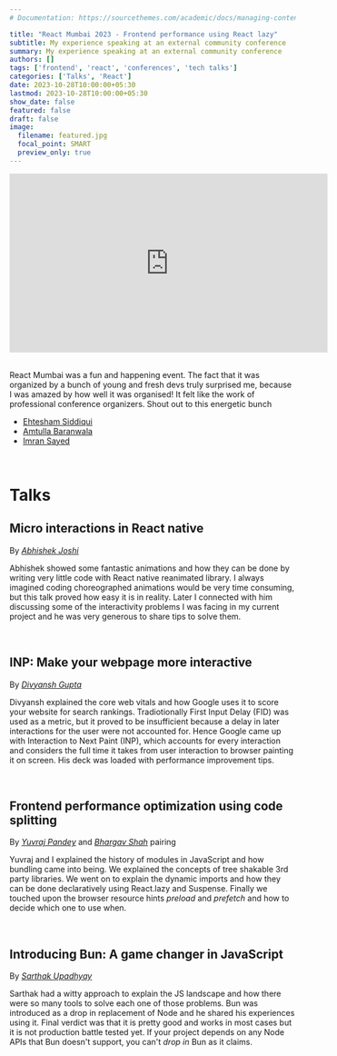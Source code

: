 ```yaml
---
# Documentation: https://sourcethemes.com/academic/docs/managing-content/

title: "React Mumbai 2023 - Frontend performance using React lazy"
subtitle: My experience speaking at an external community conference
summary: My experience speaking at an external community conference
authors: []
tags: ['frontend', 'react', 'conferences', 'tech talks']
categories: ['Talks', 'React']
date: 2023-10-28T10:00:00+05:30
lastmod: 2023-10-28T10:00:00+05:30
show_date: false
featured: false
draft: false
image:
  filename: featured.jpg
  focal_point: SMART
  preview_only: true
---
```


<div class="embed-responsive embed-responsive-16by9">
  <iframe width="560" height="315" src="https://www.youtube.com/embed/dhaw-RneJY0?si=1xKx1qIGUCH8GT6P" title="YouTube video player" frameborder="0" allow="accelerometer; autoplay; clipboard-write; encrypted-media; gyroscope; picture-in-picture; web-share" allowfullscreen></iframe>
</div>
<br>

React Mumbai was a fun and happening event.
The fact that it was organized by a bunch of young and fresh devs truly surprised me, because I was amazed by how well it was organised! It felt like the work of professional conference organizers. Shout out to this energetic bunch
- [Ehtesham Siddiqui](https://x.com/ehteshamdev)
- [Amtulla Baranwala](https://twitter.com/amtulladev)
- [Imran Sayed](https://x.com/sayedimrandev)

<br>

# Talks

## Micro interactions in React native
By [_Abhishek Joshi_](https://www.linkedin.com/in/abhishek95joshi/)

Abhishek showed some fantastic animations and how they can be done by writing very little code with React native reanimated library. I always imagined coding choreographed animations would be very time consuming, but this talk proved how easy it is in reality. Later I connected with him discussing some of the interactivity problems I was facing in my current project and he was very generous to share tips to solve them.

<br>

## INP: Make your webpage more interactive
By [_Divyansh Gupta_](https://twitter.com/iamdivyansh)

Divyansh explained the core web vitals and how Google uses it to score your website for search rankings. Tradiotionally First Input Delay (FID) was used as a metric, but it proved to be insufficient because a delay in later interactions for the user were not accounted for. Hence Google came up with Interaction to Next Paint (INP), which accounts for every interaction and considers the full time it takes from user interaction to browser painting it on screen. His deck was loaded with performance improvement tips.

<br>

## Frontend performance optimization using code splitting
By [_Yuvraj Pandey_](https://www.linkedin.com/in/yuvrajpy/) and [_Bhargav Shah_](https://www.linkedin.com/in/overcompiled/) pairing

Yuvraj and I explained the history of modules in JavaScript and how bundling came into being. We explained the concepts of tree shakable 3rd party libraries. We went on to explain the dynamic imports and how they can be done declaratively using React.lazy and Suspense. Finally we touched upon the browser resource hints *preload* and *prefetch* and how to decide which one to use when.

<br>

## Introducing Bun: A game changer in JavaScript
By [_Sarthak Upadhyay_](https://www.linkedin.com/in/sarthakupadhyay/)

Sarthak had a witty approach to explain the JS landscape and how there were so many tools to solve each one of those problems. Bun was introduced as a drop in replacement of Node and he shared his experiences using it. Final verdict was that it is pretty good and works in most cases but it is not production battle tested yet. If your project depends on any Node APIs that Bun doesn't support, you can't _drop in_ Bun as it claims.